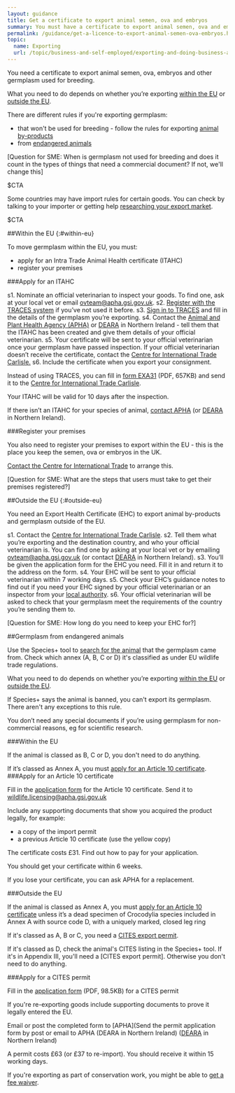 ```yaml
---
layout: guidance
title: Get a certificate to export animal semen, ova and embryos
summary: You must have a certificate to export animal semen, ova and embryos (germplasm).
permalink: /guidance/get-a-licence-to-export-animal-semen-ova-embryos.html
topic:
  name: Exporting
  url: /topic/business-and-self-employed/exporting-and-doing-business-abroad.html
---
```


You need a certificate to export animal semen, ova, embryos and other germplasm used for breeding.

What you need to do depends on whether you’re exporting [within the EU](#within-eu) or [outside the EU](#outside-eu).

There are different rules if you're exporting germplasm:

- that won't be used for breeding - follow the rules for exporting [animal by-products](/guidance/get-a-licence-to-export-furs-skins-and-other-animal-products.html)
- from [endangered animals](#germplasm-from-endangered-animals)

[Question for SME: When is germplasm not used for breeding and does it count in the types of things that need a commercial document? If not, we'll change this]

$CTA

Some countries may have import rules for certain goods. You can check by talking to your importer or getting help [researching your export market](https://govuk-import-export.herokuapp.com/answer/choosing-export-market-ukti-experimental-sg.html).

$CTA

##Within the EU
{:#within-eu}

To move germplasm within the EU, you must:

* apply for an Intra Trade Animal Health certificate (ITAHC)
* register your premises

###Apply for an ITAHC

s1. Nominate an official veterinarian to inspect your goods. To find one, ask at your local vet or email <ovteam@apha.gsi.gov.uk>.
s2. [Register with the TRACES system](https://webgate.ec.europa.eu/sanco/traces/registration/open.do) if you’ve not used it before.
s3. [Sign in to TRACES](https://webgate.ec.europa.eu/sanco/traces/security/askLogin.do) and fill in the details of the germplasm you’re exporting.
s4. Contact the [Animal and Plant Health Agency (APHA)](https://www.gov.uk/government/organisations/animal-and-plant-health-agency/about/access-and-opening) or [DEARA](https://www.daera-ni.gov.uk/contact) in Northern Ireland - tell them that the ITAHC has been created and give them details of your official veterinarian.
s5. Your certificate will be sent to your official veterinarian once your germplasm have passed inspection. If your official veterinarian doesn’t receive the certificate, contact the [Centre for International Trade Carlisle.](https://www.gov.uk/government/organisations/animal-and-plant-health-agency/about/access-and-opening#specialist-service-centres-ssc)
s6. Include the certificate when you export your consignment.

Instead of using TRACES, you can fill in [form EXA31](https://www.gov.uk/government/uploads/system/uploads/attachment_data/file/487419/form-exa31.pdf) (PDF, 657KB) and send it to the [Centre for International Trade Carlisle](https://www.gov.uk/government/organisations/animal-and-plant-health-agency/about/access-and-opening#specialist-service-centres-ssc).

Your ITAHC will be valid for 10 days after the inspection.

If there isn’t an ITAHC for your species of animal, [contact APHA](https://www.gov.uk/government/organisations/animal-and-plant-health-agency/about/access-and-opening#specialist-service-centres-ssc) (or [DEARA](https://www.daera-ni.gov.uk/contact) in Northern Ireland).

###Register your premises

You also need to register your premises to export within the EU - this is the place you keep the semen, ova or embryos in the UK.

[Contact the Centre for International Trade](https://www.gov.uk/government/organisations/animal-and-plant-health-agency/about/access-and-opening#specialist-service-centres-ssc) to arrange this.

[Question for SME: What are the steps that users must take to get their premises registered?]

##Outside the EU
{:#outside-eu}

You need an Export Health Certificate (EHC) to export animal by-products and germplasm outside of the EU. 

s1. Contact the [Centre for International Trade Carlisle](https://www.gov.uk/government/uploads/system/uploads/attachment_data/file/491835/contacts-international-trade.pdf).
s2. Tell them what you’re exporting and the destination country, and who your official veterinarian is. You can find one by asking at your local vet or by emailing <ovteam@apha.gsi.gov.uk> (or contact [DEARA](https://www.daera-ni.gov.uk/contact) in Northern Ireland).
s3. You’ll be given the application form for the EHC you need. Fill it in and return it to the address on the form.
s4. Your EHC will be sent to your official veterinarian within 7 working days.
s5. Check your EHC’s guidance notes to find out if you need your EHC signed by your official veterinarian or an inspector from your [local authority](https://www.gov.uk/find-local-council).
s6. Your official veterinarian will be asked to check that your germplasm meet the requirements of the country you’re sending them to.

[Question for SME: How long do you need to keep your EHC for?]

##Germplasm from endangered animals

Use the Species+ tool to [search for the animal](https://www.speciesplus.net/) that the germplasm came from. Check which annex (A, B, C or D) it's classified as under EU wildlife trade regulations.

What you need to do depends on whether you’re exporting [within the EU](#within-the-EU) or [outside the EU](#outside-the-EU).

If Species+ says the animal is banned, you can't export its germplasm. There aren't any exceptions to this rule.

You don’t need any special documents if you’re using germplasm for non-commercial reasons, eg for scientific research.

###Within the EU

If the animal is classed as B, C or D, you don't need to do anything.

If it’s classed as Annex A, you must [apply for an Article 10 certificate](apply-for-an-article-10-certificate).
###Apply for an Article 10 certificate

Fill in the [application form](https://www.gov.uk/government/publications/endangered-species-application-for-commercial-use) for the Article 10 certificate. 
Send it to <wildlife.licensing@apha.gsi.gov.uk>

Include any supporting documents that show you acquired the product legally, for example:

- a copy of the import permit
- a previous Article 10 certificate (use the yellow copy)

The certificate costs £31. Find out how to pay for your application.

You should get your certificate within 6 weeks.

If you lose your certificate, you can ask APHA for a replacement.


###Outside the EU

If the animal is classed as Annex A, you must [apply for an Article 10 certificate](#apply-for-an-article-10-certificate) unless it’s a dead specimen of Crocodylia species included in Annex A with source code D, with a uniquely marked, closed leg ring


If it's classed as A, B or C, you need a [CITES export permit](apply-for-a-cites-permit).

If it's classed as D, check the animal's CITES listing in the Species+ tool. If it's in Appendix III, you'll need a [CITES export permit]. Otherwise you don't need to do anything.

###Apply for a CITES permit

Fill in the [application form](https://www.gov.uk/government/uploads/system/uploads/attachment_data/file/423417/form-fed0172.pdf) (PDF, 98.5KB) for a CITES permit

If you're re-exporting goods include supporting documents to prove it legally entered the EU.

Email or post the completed form to [APHA](Send the permit application form by post or email to APHA (DEARA in Northern Ireland) ([DEARA](https://www.dardni.gov.uk/contact) in Northern Ireland)

A permit costs £63 (or £37 to re-import). You should receive it within 15 working days.

If you're exporting as part of conservation work, you might be able to [get a fee waiver](https://www.gov.uk/government/uploads/system/uploads/attachment_data/file/50323/form-citb20.pdf).




